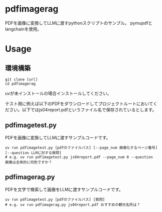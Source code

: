 # pdfimagerag
PDFを画像に変換してLLMに渡すpythonスクリプトのサンプル。
pymupdfとlangchainを使用。

# Usage
## 環境構築

```
git clone [url]
cd pdfimagerag
```

uvが未インストールの場合インストールしてください。

テスト用に例えば以下のPDFをダウンロードしてプロジェクトルートにおいてください。以下ではjs04report.pdfというファイル名で保存されているとします。

## pdfimagetest.py
PDFを画像に変換してLLMに渡すサンプルコードです。

```
uv run pdfimagetest.py [pdfのファイルパス] [--page_num 画像化するページ番号] [--question LLMに対する質問]
# e.g. uv run pdfimagetest.py js04report.pdf --page_num 0 --question 画像は全体的に何色ですか？
```

## pdfimagerag.py
PDFを文字で検索して画像をLLMに渡すサンプルコードです。

```
uv run pdfimagetest.py [pdfのファイルパス] [質問]
# e.g. uv run pdfimagerag.py js04report.pdf おすすめの観光名所は？
```